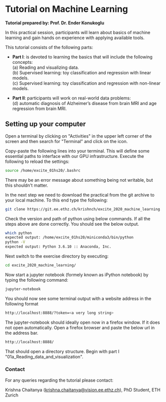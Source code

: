 # Tutorial on Machine Learning

**Tutorial prepared by: Prof. Dr. Ender Konukoglu** <br />

In this practical session, participants will learn about basics of machine learning and gain hands on experience with applying available tools. 

This tutorial consists of the following parts:

 * **Part I**: is devoted to learning the basics that will include the following concepts: <br />
  (a) Reading and visualizing data. <br />
  (b) Supervised learning: toy classification and regression with linear models. <br />
  (c) Supervised learning: toy classification and regression with non-linear models. <br />

 * **Part II**: participants will work on real-world data problems: <br />
 (d) automatic diagnosis of Alzheimer’s disease from brain MRI and age regression from brain MRI. <br />

## Setting up your computer

Open a terminal by clicking on "Activities" in the upper left corner of the screen and then search 
for "Terminal" and click on the icon. 

Copy-paste the following lines into your terminal. This will define some essential paths
to interface with our GPU infrastructure. 
Execute the following to reload the settings:

````bash
source /home/excite_01hs20/.bashrc
````

There may be an error message about something being not writable, but this shouldn't matter. 

In the next step we need to download the practical from the git archive to your local machine.
To this end type the following:

````bash
git clone https://git.ee.ethz.ch/krishnch/excite_2020_machine_learning.git 
````

Check the version and path of python using below commands.
If all the steps above are done correctly. You should see the below output.
````bash
which python
expected output: /home/excite_01hs20/miniconda3/bin/python
python -V
expected output: Python 3.6.10 :: Anaconda, Inc.
````

Next switch to the exercise directory by executing:

````bash
cd excite_2020_machine_learning/
````

Now start a jupyter notebook (formely known as iPython notebook) by typing the following 
command:

````bash
jupyter-notebook
````
You should now see some terminal output with a website address in the following format

````bash
http://localhost:8888/?token=<a very long string>
````
The jupyter-notebook should ideally open now in a firefox window.
If it does not open automatically. Open a firefox browser and paste the below url in the address bar.

````bash
http://localhost:8888/
````

That should open a directory structure.
Begin with part I "01a_Reading_data_and_visualization". 

### Contact
For any queries regarding the tutorial please contact:

Krishna Chaitanya (krishna.chaitanya@vision.ee.ethz.ch), PhD Student, ETH Zurich

